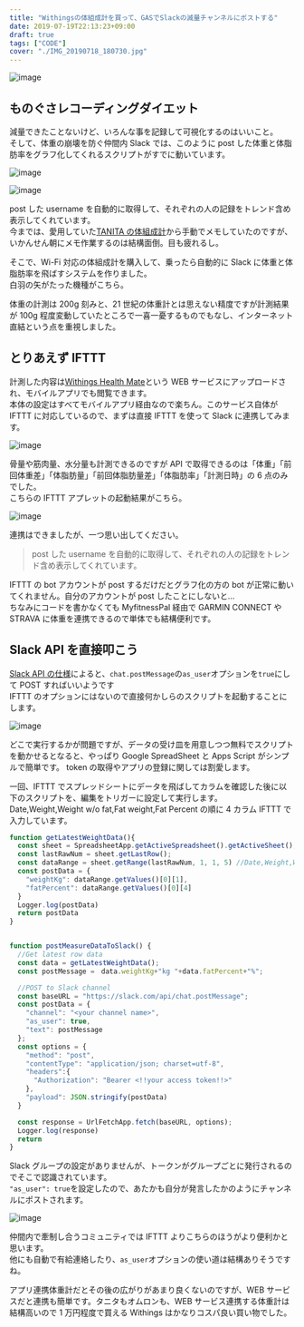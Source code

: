 ```yaml
---
title: "Withingsの体組成計を買って、GASでSlackの減量チャンネルにポストする"
date: 2019-07-19T22:13:23+09:00
draft: true
tags: ["CODE"]
cover: "./IMG_20190718_180730.jpg"
---
```


![image](./IMG_20190718_180730.jpg)

## ものぐさレコーディングダイエット

減量できたことないけど、いろんな事を記録して可視化するのはいいこと。  
そして、体重の崩壊を防ぐ仲間内 Slack では、このように post した体重と体脂肪率をグラフ化してくれるスクリプトがすでに動いています。

![image](./weight.png)

![image](./fatpercentage.png)

post した username を自動的に取得して、それぞれの人の記録をトレンド含め表示してくれています。  
今までは、愛用していた[TANITA の体組成計](https://amzn.to/2Lv42AS)から手動でメモしていたのですが、いかんせん朝にメモ作業するのは結構面倒。目も疲れるし。

そこで、Wi-Fi 対応の体組成計を購入して、乗ったら自動的に Slack に体重と体脂肪率を飛ばすシステムを作りました。  
白羽の矢がたった機種がこちら。

体重の計測は 200g 刻みと、21 世紀の体重計とは思えない精度ですが計測結果が 100g 程度変動していたところで一喜一憂するものでもなし、インターネット直結という点を重視しました。

<linkBox isAmazonLink url="http://www.amazon.co.jp/exec/obidos/ASIN/B071LNJTVH/gensobunya-22/ref=nosim/" />

## とりあえず IFTTT

計測した内容は[Withings Health Mate](https://www.withings.com/jp/ja/health-mate)という WEB サービスにアップロードされ、モバイルアプリでも閲覧できます。  
本体の設定はすべてモバイルアプリ経由なので楽ちん。このサービス自体が IFTTT に対応しているので、まずは直接 IFTTT を使って Slack に連携してみます。

![image](./IFTTT_slack.PNG)

骨量や筋肉量、水分量も計測できるのですが API で取得できるのは「体重」「前回体重差」「体脂肪量」「前回体脂肪量差」「体脂肪率」「計測日時」の 6 点のみでした。  
こちらの IFTTT アプレットの起動結果がこちら。

![image](./IFTTT_post.PNG)

連携はできましたが、一つ思い出してください。

> post した username を自動的に取得して、それぞれの人の記録をトレンド含め表示してくれています。

IFTTT の bot アカウントが post するだけだとグラフ化の方の bot が正常に動いてくれません。自分のアカウントが post したことにしないと…  
ちなみにコードを書かなくても MyfitnessPal 経由で GARMIN CONNECT や STRAVA に体重を連携できるので単体でも結構便利です。

## Slack API を直接叩こう

[Slack API の仕様](https://api.slack.com/methods/chat.postMessage)によると、`chat.postMessage`の`as_user`オプションを`true`にして POST すればいいようです  
IFTTT のオプションにはないので直接何かしらのスクリプトを起動することにします。

![image](./diagram.png)

どこで実行するかが問題ですが、データの受け皿を用意しつつ無料でスクリプトを動かせるとなると、やっぱり Google SpreadSheet と Apps Script がシンプルで簡単です。
token の取得やアプリの登録に関しては割愛します。

一回、IFTTT でスプレッドシートにデータを飛ばしてカラムを確認した後に以下のスクリプトを、編集をトリガーに設定して実行します。
Date,Weight,Weight w/o fat,Fat weight,Fat Percent の順に 4 カラム IFTTT で入力しています。

```JavaScript
function getLatestWeightData(){
  const sheet = SpreadsheetApp.getActiveSpreadsheet().getActiveSheet();
  const lastRawNum = sheet.getLastRow();
  const dataRange = sheet.getRange(lastRawNum, 1, 1, 5) //Date,Weight,Weight w/o fat,Fat weight,Fat Percent
  const postData = {
    "weightKg": dataRange.getValues()[0][1],
    "fatPercent": dataRange.getValues()[0][4]
  }
  Logger.log(postData)
  return postData
}


function postMeasureDataToSlack() {
  //Get latest row data
  const data = getLatestWeightData();
  const postMessage =　data.weightKg+"kg "+data.fatPercent+"%";

  //POST to Slack channel
  const baseURL = "https://slack.com/api/chat.postMessage";
  const postData = {
    "channel": "<your channel name>",
    "as_user": true,
    "text": postMessage
  };
  const options = {
    "method": "post",
    "contentType": "application/json; charset=utf-8",
    "headers":{
      "Authorization": "Bearer <!!your access token!!>"
    },
    "payload": JSON.stringify(postData)
  }

  const response = UrlFetchApp.fetch(baseURL, options);
  Logger.log(response)
  return
}
```

Slack グループの設定がありませんが、トークンがグループごとに発行されるのでそこで認識されています。  
`"as_user": true`を設定したので、あたかも自分が発言したかのようにチャンネルにポストされます。

![image](./post.PNG)

仲間内で牽制し合うコミュニティでは IFTTT よりこちらのほうがより便利かと思います。  
他にも自動で有給連絡したり、`as_user`オプションの使い道は結構ありそうですね。

アプリ連携体重計だとその後の広がりがあまり良くないのですが、WEB サービスだと連携も簡単です。タニタもオムロンも、WEB サービス連携する体重計は結構高いので 1 万円程度で買える Withings はかなりコスパ良い買い物でした。

<linkBox isAmazonLink url="http://www.amazon.co.jp/exec/obidos/ASIN/B071LNJTVH/gensobunya-22/ref=nosim/" />
